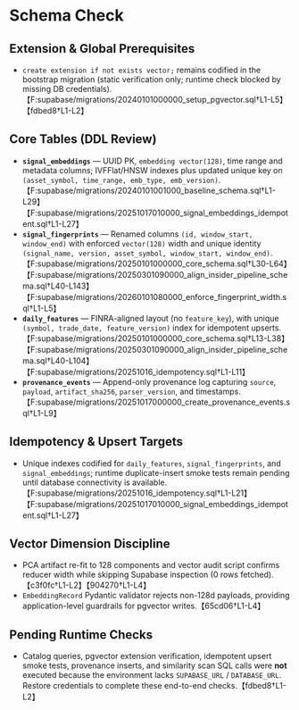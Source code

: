 # Schema Check

## Extension & Global Prerequisites
- `create extension if not exists vector;` remains codified in the bootstrap migration (static verification only; runtime check blocked by missing DB credentials).【F:supabase/migrations/20240101000000_setup_pgvector.sql†L1-L5】【fdbed8†L1-L2】

## Core Tables (DDL Review)
- **`signal_embeddings`** — UUID PK, `embedding vector(128)`, time range and metadata columns; IVFFlat/HNSW indexes plus updated unique key on `(asset_symbol, time_range, emb_type, emb_version)`.【F:supabase/migrations/20240101001000_baseline_schema.sql†L1-L29】【F:supabase/migrations/20251017010000_signal_embeddings_idempotent.sql†L1-L27】
- **`signal_fingerprints`** — Renamed columns `(id, window_start, window_end)` with enforced `vector(128)` width and unique identity `(signal_name, version, asset_symbol, window_start, window_end)`.【F:supabase/migrations/20250101000000_core_schema.sql†L30-L64】【F:supabase/migrations/20250301090000_align_insider_pipeline_schema.sql†L40-L143】【F:supabase/migrations/20260101080000_enforce_fingerprint_width.sql†L1-L5】
- **`daily_features`** — FINRA-aligned layout (no `feature_key`), with unique `(symbol, trade_date, feature_version)` index for idempotent upserts.【F:supabase/migrations/20250101000000_core_schema.sql†L13-L38】【F:supabase/migrations/20250301090000_align_insider_pipeline_schema.sql†L40-L104】【F:supabase/migrations/20251016_idempotency.sql†L1-L11】
- **`provenance_events`** — Append-only provenance log capturing `source`, `payload`, `artifact_sha256`, `parser_version`, and timestamps.【F:supabase/migrations/20251017000000_create_provenance_events.sql†L1-L9】

## Idempotency & Upsert Targets
- Unique indexes codified for `daily_features`, `signal_fingerprints`, and `signal_embeddings`; runtime duplicate-insert smoke tests remain pending until database connectivity is available.【F:supabase/migrations/20251016_idempotency.sql†L1-L21】【F:supabase/migrations/20251017010000_signal_embeddings_idempotent.sql†L1-L27】

## Vector Dimension Discipline
- PCA artifact re-fit to 128 components and vector audit script confirms reducer width while skipping Supabase inspection (0 rows fetched).【c3f0fc†L1-L2】【904270†L1-L4】
- `EmbeddingRecord` Pydantic validator rejects non-128d payloads, providing application-level guardrails for pgvector writes.【65cd06†L1-L4】

## Pending Runtime Checks
- Catalog queries, pgvector extension verification, idempotent upsert smoke tests, provenance inserts, and similarity scan SQL calls were **not** executed because the environment lacks `SUPABASE_URL` / `DATABASE_URL`. Restore credentials to complete these end-to-end checks.【fdbed8†L1-L2】
